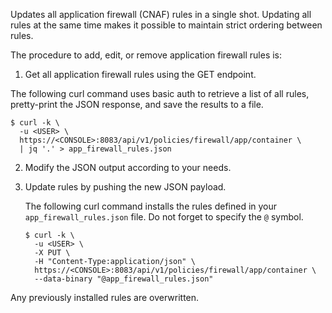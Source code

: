 Updates all application firewall (CNAF) rules in a single shot.
Updating all rules at the same time makes it possible to maintain strict ordering between rules.

The procedure to add, edit, or remove application firewall rules is:

1. Get all application firewall rules using the GET endpoint.

  The following curl command uses basic auth to retrieve a list of all rules, pretty-print the JSON response, and save the results to a file.

   ```
   $ curl -k \
     -u <USER> \
     https://<CONSOLE>:8083/api/v1/policies/firewall/app/container \
     | jq '.' > app_firewall_rules.json
   ```

2. Modify the JSON output according to your needs.

3. Update rules by pushing the new JSON payload.

   The following curl command installs the rules defined in your `app_firewall_rules.json` file.
   Do not forget to specify the `@` symbol.

   ```
   $ curl -k \
     -u <USER> \
     -X PUT \
     -H "Content-Type:application/json" \
     https://<CONSOLE>:8083/api/v1/policies/firewall/app/container \
     --data-binary "@app_firewall_rules.json"
   ```

Any previously installed rules are overwritten.
